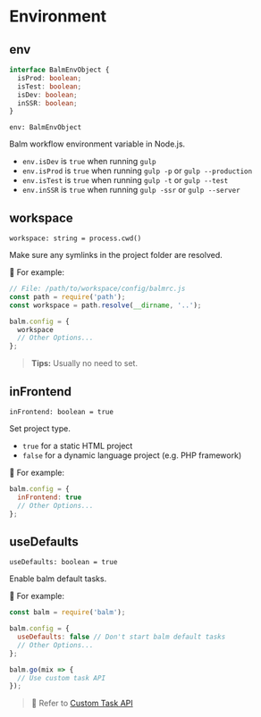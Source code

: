 # Environment

## env

```ts
interface BalmEnvObject {
  isProd: boolean;
  isTest: boolean;
  isDev: boolean;
  inSSR: boolean;
}
```

`env: BalmEnvObject`

Balm workflow environment variable in Node.js.

- `env.isDev` is `true` when running `gulp`
- `env.isProd` is `true` when running `gulp -p` or `gulp --production`
- `env.isTest` is `true` when running `gulp -t` or `gulp --test`
- `env.inSSR` is `true` when running `gulp -ssr` or `gulp --server`

## workspace

`workspace: string = process.cwd()`

Make sure any symlinks in the project folder are resolved.

:chestnut: For example:

```js
// File: /path/to/workspace/config/balmrc.js
const path = require('path');
const workspace = path.resolve(__dirname, '..');

balm.config = {
  workspace
  // Other Options...
};
```

> **Tips:** Usually no need to set.

## inFrontend

`inFrontend: boolean = true`

Set project type.

- `true` for a static HTML project
- `false` for a dynamic language project (e.g. PHP framework)

:chestnut: For example:

```js
balm.config = {
  inFrontend: true
  // Other Options...
};
```

## useDefaults

`useDefaults: boolean = true`

Enable balm default tasks.

:chestnut: For example:

```js
const balm = require('balm');

balm.config = {
  useDefaults: false // Don't start balm default tasks
  // Other Options...
};

balm.go(mix => {
  // Use custom task API
});
```

> :page_with_curl: Refer to [Custom Task API](../api/)
